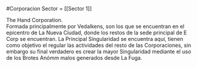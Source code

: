 #Corporacion 
Sector = [[Sector 1]]

The Hand Corporation.   
Formada principalmente por Vedalkens, son los que se encuentran en el epicentro de La Nueva Ciudad, donde los restos de la sede principal de E Corp se encuentran. La Principal Singularidad se encuentra aquí, tienen como objetivo el regular las actividades del resto de las Corporaciones, sin embargo su final verdadero es crear la mayor Singularidad mediante el uso de los Brotes Anómm malos generados desde La Fuga.
